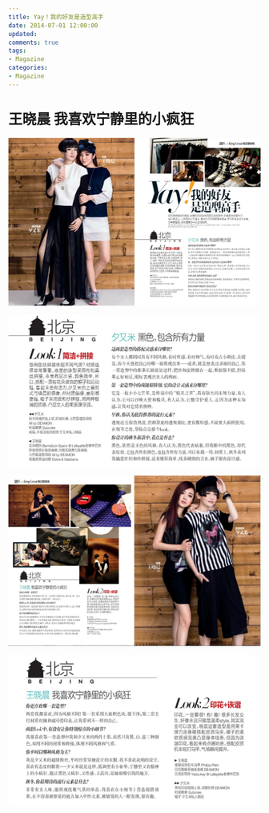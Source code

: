 ```yaml
---
title: Yay！我的好友是造型高手
date: 2014-07-01 12:00:00
updated:
comments: true
tags:
- Magazine
categories:
- Magazine
---
```


# 王晓晨 我喜欢宁静里的小疯狂

<!--more-->

![](/img/magazine/001/009-001.jpeg)

![](/img/magazine/001/009-002.jpeg)

![](/img/magazine/001/009-003.jpeg)

![](/img/magazine/001/009-004.jpeg)
